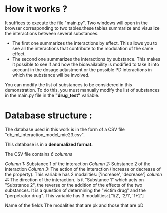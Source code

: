 
# How it works ?
It suffices to execute the file "main.py". Two windows will open in the browser corresponding to two tables.these tables summarize and visualize the interactions between several substances.

 - The first one summarizes the interactions by effect. This allows you to see all the interactions that contribute to the modulation of the same effect.
 - The second one summarizes the interactions by substance. This makes it possible to see if and how the bioavailability is modified to take it into account in the dosage adjustment or the possible PD interactions in which the substance will be involved.

You can modify the list of substances to be considered in this demonstration. To do this, you must manually modify the list of substances in the main.py file in the **"drug_test"** variable.

# Database structure :

The database used in this work is in the form of a CSV file "db_ml_interaction_model_mie23.csv".

This database is in a **denomalized format.**

The CSV file contains *6 columns*

*Column 1:* Substance 1 of the interaction
*Column 2:* Substance 2 of the interaction
*Column 3:* The action of the interaction (Increase or decrease of the property). This variable has 2 modalities: ['increase', 'decrease']
*column 4:* The direction of the interaction. Is it "Substance 1" which acts on "Substance 2", the reverse or the addition of the effects of the two substances. It is a question of determining the "victim drug" and the "perpetrator drug". This variable has 3 modalities: ['1/2', '2/1', '1+2']


Name of the fields
The modalities that are pk and those that are pD 
